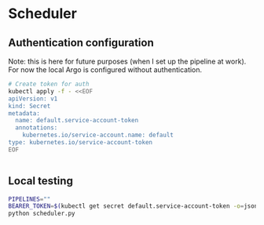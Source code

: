 # Scheduler


## Authentication configuration

Note: this is here for future purposes (when I set up the pipeline at work). For now the local Argo is configured without authentication.

```bash
# Create token for auth
kubectl apply -f - <<EOF
apiVersion: v1
kind: Secret
metadata:
  name: default.service-account-token
  annotations:
    kubernetes.io/service-account.name: default
type: kubernetes.io/service-account-token
EOF



```

## Local testing

```bash
PIPELINES=""
BEARER_TOKEN=$(kubectl get secret default.service-account-token -o=jsonpath='{.data.token} | base64 --decode') \
python scheduler.py
```